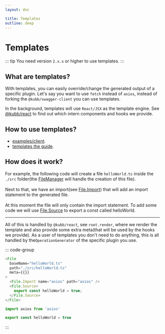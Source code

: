 ```yaml
---
layout: doc

title: Templates
outline: deep
---
```


# Templates

::: tip
You need version `2.x.x` or higher to use templates.
:::

## What are templates?

With templates, you can easily override/change the generated output of a specific plugin. Let's say you want to use `fetch` instead of `axios`, instead of forking the `@kubb/swagger-client` you can use templates. <br/>

In the background, templates will use `React/JSX` as the template engine. See [@kubb/react](/plugins/react/) to find out which intern components and hooks we provide.

## How to use templates?

- [examples/client](/examples/client).
- [templates the guide](/guide/tutorial/templates).

## How does it work?

For example, the following code will create a file `helloWorld.ts` inside the `./src` folder(the [FileManager](/reference/fileManager) will handle the creation of this file).<br/><br/>
Next to that, we have an import(see [File.Import](/plugins/react/components/file#file-import)) that will add an import statement to the generated file.<br/><br/>
At this moment the file will only contain the import statement. To add some code we will use [File.Source](/plugins/react/components/file#file-source) to export a const called helloWorld.

<hr/>

All of this is handled by `@kubb/react`, see `root.render`, where we render the template and also provide some extra meta(that will be used by the hooks we provide). As a user of templates you don't need to do anything, this is all handled by the`OperationGenerator` of the specific plugin you use.

::: code-group

```typescript [input]
<File
  baseName="helloWorld.ts"
  path="./src/helloWorld.ts"
  meta={{}}
>
  <File.Import name="axios" path="axios" />
  <File.Source>
    export const helloWorld = true;
  </File.Source>
</File>
```

```typescript [src/helloWorld.ts]
import axios from 'axios'

export const helloWorld = true
```

:::
